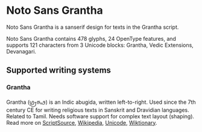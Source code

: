 
# Noto Sans Grantha

Noto Sans Grantha is a sanserif design for texts in the Grantha script. 

Noto Sans Grantha contains 478 glyphs, 24 OpenType features, and supports 121 characters from 3 Unicode blocks: Grantha, Vedic Extensions, Devanagari.


## Supported writing systems


### Grantha

Grantha (𑌗𑍍𑌰𑌨𑍍𑌥) is an Indic abugida, written left-to-right. Used since the 7th century CE for writing religious texts in Sanskrit and Dravidian languages. Related to Tamil. Needs software support for complex text layout (shaping). Read more on [ScriptSource](https://scriptsource.org/scr/Gran), [Wikipedia](https://en.wikipedia.org/wiki/ISO_15924:Gran), [Unicode](https://www.unicode.org/versions/Unicode13.0.0/ch15.pdf#G81052), [Wiktionary](https://en.wiktionary.org/wiki/Category:Grantha_script).

